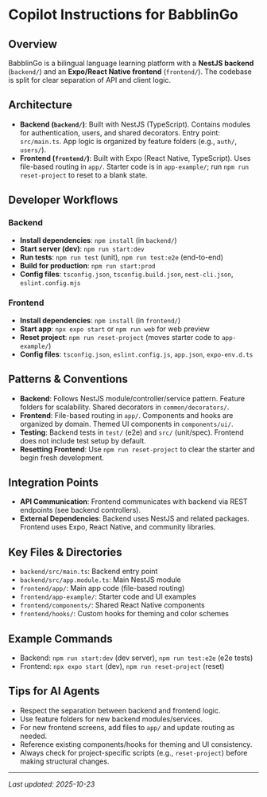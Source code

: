 # Copilot Instructions for BabblinGo

## Overview
BabblinGo is a bilingual language learning platform with a **NestJS backend** (`backend/`) and an **Expo/React Native frontend** (`frontend/`). The codebase is split for clear separation of API and client logic.

## Architecture
- **Backend (`backend/`)**: Built with NestJS (TypeScript). Contains modules for authentication, users, and shared decorators. Entry point: `src/main.ts`. App logic is organized by feature folders (e.g., `auth/`, `users/`).
- **Frontend (`frontend/`)**: Built with Expo (React Native, TypeScript). Uses file-based routing in `app/`. Starter code is in `app-example/`; run `npm run reset-project` to reset to a blank state.

## Developer Workflows
### Backend
- **Install dependencies**: `npm install` (in `backend/`)
- **Start server (dev)**: `npm run start:dev`
- **Run tests**: `npm run test` (unit), `npm run test:e2e` (end-to-end)
- **Build for production**: `npm run start:prod`
- **Config files**: `tsconfig.json`, `tsconfig.build.json`, `nest-cli.json`, `eslint.config.mjs`

### Frontend
- **Install dependencies**: `npm install` (in `frontend/`)
- **Start app**: `npx expo start` or `npm run web` for web preview
- **Reset project**: `npm run reset-project` (moves starter code to `app-example/`)
- **Config files**: `tsconfig.json`, `eslint.config.js`, `app.json`, `expo-env.d.ts`

## Patterns & Conventions
- **Backend**: Follows NestJS module/controller/service pattern. Feature folders for scalability. Shared decorators in `common/decorators/`.
- **Frontend**: File-based routing in `app/`. Components and hooks are organized by domain. Themed UI components in `components/ui/`.
- **Testing**: Backend tests in `test/` (e2e) and `src/` (unit/spec). Frontend does not include test setup by default.
- **Resetting Frontend**: Use `npm run reset-project` to clear the starter and begin fresh development.

## Integration Points
- **API Communication**: Frontend communicates with backend via REST endpoints (see backend controllers).
- **External Dependencies**: Backend uses NestJS and related packages. Frontend uses Expo, React Native, and community libraries.

## Key Files & Directories
- `backend/src/main.ts`: Backend entry point
- `backend/src/app.module.ts`: Main NestJS module
- `frontend/app/`: Main app code (file-based routing)
- `frontend/app-example/`: Starter code and UI examples
- `frontend/components/`: Shared React Native components
- `frontend/hooks/`: Custom hooks for theming and color schemes

## Example Commands
- Backend: `npm run start:dev` (dev server), `npm run test:e2e` (e2e tests)
- Frontend: `npx expo start` (dev), `npm run reset-project` (reset)

## Tips for AI Agents
- Respect the separation between backend and frontend logic.
- Use feature folders for new backend modules/services.
- For new frontend screens, add files to `app/` and update routing as needed.
- Reference existing components/hooks for theming and UI consistency.
- Always check for project-specific scripts (e.g., `reset-project`) before making structural changes.

---
_Last updated: 2025-10-23_
